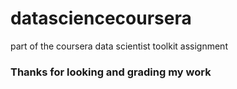 # datasciencecoursera
part of the coursera data scientist toolkit assignment

### Thanks for looking and grading my work
